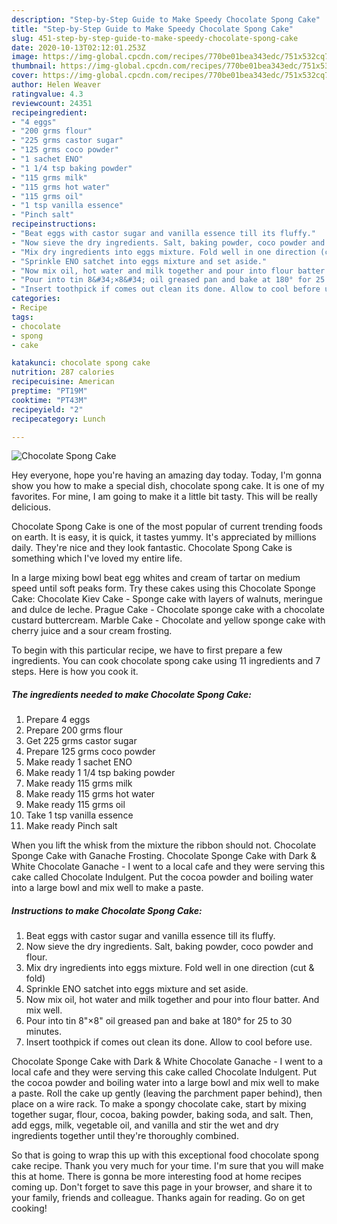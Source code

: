 ```yaml
---
description: "Step-by-Step Guide to Make Speedy Chocolate Spong Cake"
title: "Step-by-Step Guide to Make Speedy Chocolate Spong Cake"
slug: 451-step-by-step-guide-to-make-speedy-chocolate-spong-cake
date: 2020-10-13T02:12:01.253Z
image: https://img-global.cpcdn.com/recipes/770be01bea343edc/751x532cq70/chocolate-spong-cake-recipe-main-photo.jpg
thumbnail: https://img-global.cpcdn.com/recipes/770be01bea343edc/751x532cq70/chocolate-spong-cake-recipe-main-photo.jpg
cover: https://img-global.cpcdn.com/recipes/770be01bea343edc/751x532cq70/chocolate-spong-cake-recipe-main-photo.jpg
author: Helen Weaver
ratingvalue: 4.3
reviewcount: 24351
recipeingredient:
- "4 eggs"
- "200 grms flour"
- "225 grms castor sugar"
- "125 grms coco powder"
- "1 sachet ENO"
- "1 1/4 tsp baking powder"
- "115 grms milk"
- "115 grms hot water"
- "115 grms oil"
- "1 tsp vanilla essence"
- "Pinch salt"
recipeinstructions:
- "Beat eggs with castor sugar and vanilla essence till its fluffy."
- "Now sieve the dry ingredients. Salt, baking powder, coco powder and flour."
- "Mix dry ingredients into eggs mixture. Fold well in one direction (cut &amp; fold)"
- "Sprinkle ENO satchet into eggs mixture and set aside."
- "Now mix oil, hot water and milk together and pour into flour batter. And mix well."
- "Pour into tin 8&#34;×8&#34; oil greased pan and bake at 180° for 25 to 30 minutes."
- "Insert toothpick if comes out clean its done. Allow to cool before use."
categories:
- Recipe
tags:
- chocolate
- spong
- cake

katakunci: chocolate spong cake 
nutrition: 287 calories
recipecuisine: American
preptime: "PT19M"
cooktime: "PT43M"
recipeyield: "2"
recipecategory: Lunch

---
```



![Chocolate Spong Cake](https://img-global.cpcdn.com/recipes/770be01bea343edc/751x532cq70/chocolate-spong-cake-recipe-main-photo.jpg)

Hey everyone, hope you're having an amazing day today. Today, I'm gonna show you how to make a special dish, chocolate spong cake. It is one of my favorites. For mine, I am going to make it a little bit tasty. This will be really delicious.

Chocolate Spong Cake is one of the most popular of current trending foods on earth. It is easy, it is quick, it tastes yummy. It's appreciated by millions daily. They're nice and they look fantastic. Chocolate Spong Cake is something which I've loved my entire life.

In a large mixing bowl beat egg whites and cream of tartar on medium speed until soft peaks form. Try these cakes using this Chocolate Sponge Cake: Chocolate Kiev Cake - Sponge cake with layers of walnuts, meringue and dulce de leche. Prague Cake - Chocolate sponge cake with a chocolate custard buttercream. Marble Cake - Chocolate and yellow sponge cake with cherry juice and a sour cream frosting.


To begin with this particular recipe, we have to first prepare a few ingredients. You can cook chocolate spong cake using 11 ingredients and 7 steps. Here is how you cook it.

<!--inarticleads1-->

##### The ingredients needed to make Chocolate Spong Cake:

1. Prepare 4 eggs
1. Prepare 200 grms flour
1. Get 225 grms castor sugar
1. Prepare 125 grms coco powder
1. Make ready 1 sachet ENO
1. Make ready 1 1/4 tsp baking powder
1. Make ready 115 grms milk
1. Make ready 115 grms hot water
1. Make ready 115 grms oil
1. Take 1 tsp vanilla essence
1. Make ready Pinch salt


When you lift the whisk from the mixture the ribbon should not. Chocolate Sponge Cake with Ganache Frosting. Chocolate Sponge Cake with Dark &amp; White Chocolate Ganache - I went to a local cafe and they were serving this cake called Chocolate Indulgent. Put the cocoa powder and boiling water into a large bowl and mix well to make a paste. 

<!--inarticleads2-->

##### Instructions to make Chocolate Spong Cake:

1. Beat eggs with castor sugar and vanilla essence till its fluffy.
1. Now sieve the dry ingredients. Salt, baking powder, coco powder and flour.
1. Mix dry ingredients into eggs mixture. Fold well in one direction (cut &amp; fold)
1. Sprinkle ENO satchet into eggs mixture and set aside.
1. Now mix oil, hot water and milk together and pour into flour batter. And mix well.
1. Pour into tin 8&#34;×8&#34; oil greased pan and bake at 180° for 25 to 30 minutes.
1. Insert toothpick if comes out clean its done. Allow to cool before use.


Chocolate Sponge Cake with Dark &amp; White Chocolate Ganache - I went to a local cafe and they were serving this cake called Chocolate Indulgent. Put the cocoa powder and boiling water into a large bowl and mix well to make a paste. Roll the cake up gently (leaving the parchment paper behind), then place on a wire rack. To make a spongy chocolate cake, start by mixing together sugar, flour, cocoa, baking powder, baking soda, and salt. Then, add eggs, milk, vegetable oil, and vanilla and stir the wet and dry ingredients together until they&#39;re thoroughly combined. 

So that is going to wrap this up with this exceptional food chocolate spong cake recipe. Thank you very much for your time. I'm sure that you will make this at home. There is gonna be more interesting food at home recipes coming up. Don't forget to save this page in your browser, and share it to your family, friends and colleague. Thanks again for reading. Go on get cooking!
